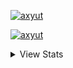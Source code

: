 


<p display="flex">
  <a href="https://www.linkedin.com/in/axyut/" target="_blank"><img 
      src="https://raw.githubusercontent.com/rahuldkjain/github-profile-readme-generator/master/src/images/icons/Social/linked-in-alt.svg"
      alt="axyut" height="30" width="40" /></a>

 <a href="https://twitter.com/achyut_koirala_" target="_blank"><img
      src="https://raw.githubusercontent.com/rahuldkjain/github-profile-readme-generator/master/src/images/icons/Social/twitter.svg"
      alt="axyut" height="30" width="40" /></a>
</p>


<details>
<summary>View Stats</summary>

![github contribution grid snake animation](https://raw.githubusercontent.com/axyut/axyut/output/github-contribution-grid-snake-dark.svg#gh-dark-mode-only)
![github contribution grid snake animation](https://raw.githubusercontent.com/axyut/axyut/output/github-contribution-grid-snake.svg#gh-light-mode-only)
![Github stats](https://github-stats-alpha.vercel.app/api?username=axyut&cc=22272e&tc=ffffff&ic=fff&bc=0d1117&show_icons=true)

</details>


<!--
<a href="https://github.com/axyut">
    <img src="https://github-stats-alpha.vercel.app/api?username=axyut&cc=22272e&tc=ffffff&ic=fff&bc=0d1117&show_icons=true">
</a>
<a href="https://github.com/axyut">
<img src="http://github-profile-summary-cards.vercel.app/api/cards/profile-details?username=axyut&theme=dracula&bg_color=0d1117"/>
</a>
<p>&nbsp;<img align="center" src="https://github-readme-stats.vercel.app/api?username=axyut&show_icons=true&locale=en&bg_color=0d1117&text_color=ffffff&repo=convoychat"
    alt="achyut koirala github stats" /></p>
-->
<br>
<!--
<picture>
  <source media="(prefers-color-scheme: dark)" srcset="https://raw.githubusercontent.com/axyut/axyut/output/github-contribution-grid-snake-dark.svg">
  <source media="(prefers-color-scheme: light)" srcset="https://raw.githubusercontent.com/axyut/axyut/output/github-contribution-grid-snake.svg">
  <img alt="github contribution grid snake animation" src="https://raw.githubusercontent.com/axyut/axyut/output/github-contribution-grid-snake.svg">
</picture>
-->
